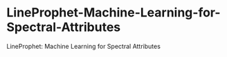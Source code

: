 # LineProphet-Machine-Learning-for-Spectral-Attributes
LineProphet: Machine Learning for Spectral Attributes
